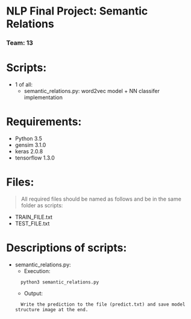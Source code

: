 # NLP Final Project: Semantic Relations  
### Team: 13  
  
# Scripts:  
- 1 of all:  
  - semantic_relations.py: word2vec model + NN classifer implementation

# Requirements:  
- Python 3.5  
- gensim 3.1.0 
- keras 2.0.8 
- tensorflow 1.3.0 
  
# Files:  
> All required files should be named as follows and be in the same folder as scripts:  
- TRAIN_FILE.txt  
- TEST_FILE.txt  
  
# Descriptions of scripts:  
- semantic_relations.py:  
  - Execution:  
  ```
    python3 semantic_relations.py  
  ```
  - Output:  
  ```
    Write the prediction to the file (predict.txt) and save model structure image at the end.  
  ```
